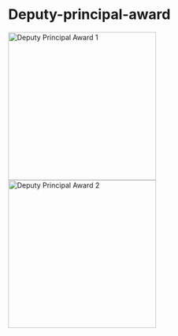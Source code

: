 # Deputy-principal-award

<img src="images/Screenshot%202025-10-22%20at%209.50.09%20PM.png" alt="Deputy Principal Award 1" width="300"/>  

<img src="images/Screenshot%202025-10-22%20at%209.50.25%20PM.png" alt="Deputy Principal Award 2" width="300"/>  

